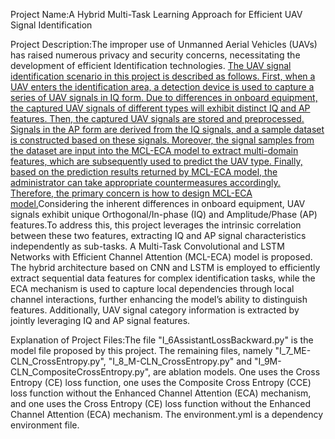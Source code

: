 Project Name:A Hybrid Multi-Task Learning Approach for Efficient UAV Signal Identification

Project Description:The improper use of Unmanned Aerial Vehicles (UAVs) has raised numerous privacy and security concerns, necessitating the development of efficient Identification technologies. [The UAV signal identification scenario in this project is described as follows. First, when a UAV enters the identification area, a detection device is used to capture a series of UAV signals in IQ form. Due to differences in onboard equipment, the captured UAV signals of different types will exhibit distinct IQ and AP features. Then, the captured UAV signals are stored and preprocessed. Signals in the AP form are derived from the IQ signals, and a sample dataset is constructed based on these signals. Moreover, the signal samples from the dataset are input into the MCL-ECA model to extract multi-domain features, which are subsequently used to predict the UAV type. Finally, based on the prediction results returned by MCL-ECA model, the administrator can take appropriate countermeasures accordingly. Therefore, the primary concern is how to design MCL-ECA model.](https://github.com/paidaxingk/A-Hybrid-Multi-Task-Learning-Approach-for-Efficient-UAV-Signal-Identification/blob/main/scene.pdf)Considering the inherent differences in onboard equipment, UAV signals exhibit unique Orthogonal/In-phase (IQ) and Amplitude/Phase (AP) features.To address this, this project leverages the intrinsic correlation between these two features, extracting IQ and AP signal characteristics independently as sub-tasks. A Multi-Task Convolutional and LSTM Networks with Efficient Channel Attention (MCL-ECA) model is proposed. The hybrid architecture based on CNN and LSTM is employed to efficiently extract sequential data features for complex identification tasks, while the ECA mechanism is used to capture local dependencies through local channel interactions, further enhancing the model’s ability to distinguish features. Additionally, UAV signal category information is extracted by jointly leveraging IQ and AP signal features. 

Explanation of Project Files:The file "I_6AssistantLossBackward.py" is the model file proposed by this project. The remaining files, namely "I_7_ME-CLN_CrossEntropy.py", "I_8_M-CLN_CrossEntropy.py" and "I_9M-CLN_CompositeCrossEntropy.py", are ablation models. One uses the Cross Entropy (CE) loss function, one uses the Composite Cross Entropy (CCE) loss function without the Enhanced Channel Attention (ECA) mechanism, and one uses the Cross Entropy (CE) loss function without the Enhanced Channel Attention (ECA) mechanism. The environment.yml is a dependency environment file.



